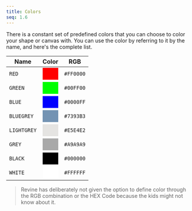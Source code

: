 ```yaml
---
title: Colors
seq: 1.6
---
```


There is a constant set of predefined colors that you can choose to color your shape or canvas with. You can use the color by referring to it by the name, and here's the complete list.

| Name | Color | RGB |
|------------|----------------|-----------|
| `RED`  |  <div style="background: #FF0000; padding: 1em;" />  |  `#FF0000`  |
| `GREEN`  |  <div style="background: #00FF00; padding: 1em;" />  |  `#00FF00`  |
| `BLUE`  |  <div style="background: #0000FF; padding: 1em;" />  |  `#0000FF`  |
| `BLUEGREY`  |  <div style="background: #7393B3; padding: 1em;" />  |  `#7393B3`  |
| `LIGHTGREY`  |  <div style="background: #E5E4E2; padding: 1em;" />  |  `#E5E4E2`  |
| `GREY`  |  <div style="background: #A9A9A9; padding: 1em;" />  |  `#A9A9A9`  |
| `BLACK`  |  <div style="background: #000000; padding: 1em;" />  |  `#000000`  |
| `WHITE`  |  <div style="background: #FFFFFF; padding: 1em;" />  |  `#FFFFFF`  |

> Revine has deliberately not given the option to define color through the RGB combination or the HEX Code because the kids might not know about it.
